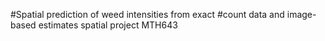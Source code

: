 #Spatial prediction of weed intensities from exact
#count data and image-based estimates
spatial project MTH643
